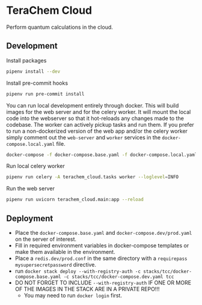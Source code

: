 # TeraChem Cloud

Perform quantum calculations in the cloud.

## Development

Install packages

```sh
pipenv install --dev
```

Install pre-commit hooks

```sh
pipenv run pre-commit install
```

You can run local development entirely through docker. This will build images for the web server and for the celery worker. It will mount the local code into the webserver so that it hot-reloads any changes made to the codebase. The worker can actively pickup tasks and run them. If you prefer to run a non-dockerized version of the web app and/or the celery worker simply comment out the `web-server` and `worker` services in the `docker-compose.local.yaml` file.

```sh
docker-compose -f docker-compose.base.yaml -f docker-compose.local.yaml up -d --build
```

Run local celery worker

```sh
pipenv run celery -A terachem_cloud.tasks worker --loglevel=INFO
```

Run the web server

```sh
pipenv run uvicorn terachem_cloud.main:app --reload
```

## Deployment

- Place the `docker-compose.base.yaml` and `docker-compose.dev/prod.yaml` on the server of interest.
- Fill in required environment variables in docker-compose templates or make them available in the environment.
- Place a `redis.dev/prod.conf` in the same directory with a `requirepass mysupersecretpassword` directive.
- run `docker stack deploy --with-registry-auth -c stacks/tcc/docker-compose.base.yaml -c stacks/tcc/docker-compose.dev.yaml tcc`
- DO NOT FORGET TO INCLUDE `--with-registry-auth` IF ONE OR MORE OF THE IMAGES IN THE STACK ARE IN A PRIVATE REPO!!!
  - You may need to run `docker login` first.
